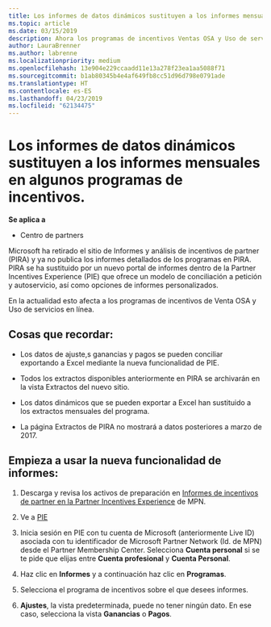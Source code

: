 ```yaml
---
title: Los informes de datos dinámicos sustituyen a los informes mensuales en algunos programas de incentivos | Centro de partners
ms.topic: article
ms.date: 03/15/2019
description: Ahora los programas de incentivos Ventas OSA y Uso de servicios en línea pueden obtener informes de datos dinámicos.
author: LauraBrenner
ms.author: labrenne
ms.localizationpriority: medium
ms.openlocfilehash: 13e904e229ccaadd11e13a278f23ea1aa5088f71
ms.sourcegitcommit: b1ab80345b4e4af649fb8cc51d96d798e0791ade
ms.translationtype: HT
ms.contentlocale: es-ES
ms.lasthandoff: 04/23/2019
ms.locfileid: "62134475"
---
```

# <a name="live-data-reporting-replaces-monthly-reporting-for-some-incentives-programs"></a>Los informes de datos dinámicos sustituyen a los informes mensuales en algunos programas de incentivos.

**Se aplica a**

-  Centro de partners

Microsoft ha retirado el sitio de Informes y análisis de incentivos de partner (PIRA) y ya no publica los informes detallados de los programas en PIRA. PIRA se ha sustituido por un nuevo portal de informes dentro de la Partner Incentives Experience (PIE) que ofrece un modelo de conciliación a petición y autoservicio, así como opciones de informes personalizados. 

En la actualidad esto afecta a los programas de incentivos de Venta OSA y Uso de servicios en línea.

## <a name="things-to-remember"></a>Cosas que recordar: 

- Los datos de ajuste,s ganancias y pagos se pueden conciliar exportando a Excel mediante la nueva funcionalidad de PIE.

- Todos los extractos disponibles anteriormente en PIRA se archivarán en la vista Extractos del nuevo sitio. 

- Los datos dinámicos que se pueden exportar a Excel han sustituido a los extractos mensuales del programa.

- La página Extractos de PIRA no mostrará a datos posteriores a marzo de 2017.
 
## <a name="start-using-the-new-reporting-functionality"></a>Empieza a usar la nueva funcionalidad de informes: 

1. Descarga y revisa los activos de preparación en [Informes de incentivos de partner en la Partner Incentives Experience](https://aka.ms/osareadiness ) de MPN.

2. Ve a [PIE](https://partnerincentives.microsoft.com/)

3. Inicia sesión en PIE con tu cuenta de Microsoft (anteriormente Live ID) asociada con tu identificador de Microsoft Partner Network (Id. de MPN) desde el Partner Membership Center. Selecciona **Cuenta personal** si se te pide que elijas entre **Cuenta profesional** y **Cuenta Personal**.

4. Haz clic en **Informes** y a continuación haz clic en **Programas**. 

5. Selecciona el programa de incentivos sobre el que desees informes. 

6. **Ajustes**, la vista predeterminada, puede no tener ningún dato.  En ese caso, selecciona la vista **Ganancias** o **Pagos**.


 

 



